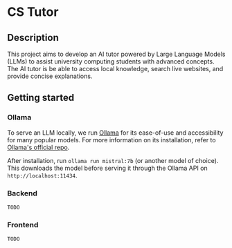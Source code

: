 # CS Tutor

## Description

This project aims to develop an AI tutor powered by Large Language Models (LLMs) to assist university computing students with advanced concepts. The AI tutor is be able to access local knowledge, search live websites, and provide concise explanations.

## Getting started

### Ollama

To serve an LLM locally, we run [Ollama](https://ollama.com/) for its ease-of-use and accessibility for many popular models. For more information on its installation, refer to [Ollama's official repo](https://github.com/ollama/ollama/).

After installation, run `ollama run mistral:7b` (or another model of choice). This downloads the model before serving it through the Ollama API on `http://localhost:11434`.

### Backend

`TODO`

### Frontend

`TODO`
